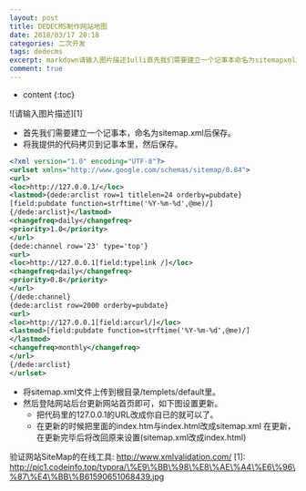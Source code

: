 ```yaml
---
layout: post
title: DEDECMS制作网站地图
date: 2018/03/17 20:18
categories: 二次开发
tags: dedecms
excerpt: markdown请输入图片描述1ulli首先我们需要建立一个记事本命名为sitemapxml后保存lili将我提供的代码拷贝到记事本里然后保存liulpreclasslinenumbersprismhighlightdatastart1codeclasslanguagexmlltxmlversion10encodingUTF8gtlturlsetxmlnshttpwwwgooglecomschem
comment: true
---
```


* content
{:toc}

<!--markdown-->![请输入图片描述][1]

 *    首先我们需要建立一个记事本，命名为sitemap.xml后保存。
 *    将我提供的代码拷贝到记事本里，然后保存。

```xml
<?xml version="1.0" encoding="UTF-8"?>
<urlset xmlns="http://www.google.com/schemas/sitemap/0.84">
<url>
<loc>http://127.0.0.1/</loc>
<lastmod>{dede:arclist row=1 titlelen=24 orderby=pubdate}
[field:pubdate function=strftime('%Y-%m-%d',@me)/]
{/dede:arclist}</lastmod>
<changefreq>daily</changefreq>
<priority>1.0</priority>
</url>
{dede:channel row='23' type='top'}
<url>
<loc>http://127.0.0.1[field:typelink /]</loc>
<changefreq>daily</changefreq>
<priority>0.8</priority>
</url>
{/dede:channel}
{dede:arclist row=2000 orderby=pubdate}
<url>
<loc>http://127.0.0.1[field:arcurl/]</loc>
<lastmod>[field:pubdate function=strftime('%Y-%m-%d',@me)/]
</lastmod>
<changefreq>monthly</changefreq>
</url>
{/dede:arclist}
</urlset>
```

* 将sitemap.xml文件上传到根目录/templets/default里。
* 然后登陆网站后台更新网站首页即可，如下图设置更新。
  * 把代码里的127.0.0.1的URL改成你自已的就可以了。
  * 在更新的时候把里面的index.htm与index.html改成sitemap.xml 在更新，在更新完毕后将改回原来设置\(sitemap.xml改成index.html\)

验证网站SiteMap的在线工具: http://www.xmlvalidation.com/ \[1\]: http://pic1.codeinfo.top/typora/\%E9\%BB\%98\%E8\%AE\%A4\%E6\%96\%87\%E4\%BB\%B61590651068439.jpg